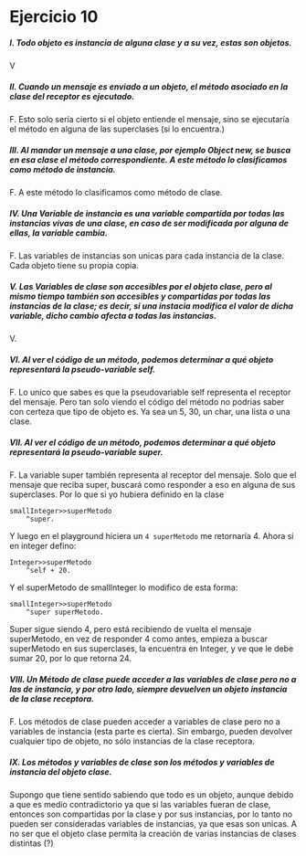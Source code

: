 # Ejercicio 10

##### I. Todo objeto es instancia de alguna clase y a su vez, estas son objetos.  

V

##### II. Cuando un mensaje es enviado a un objeto, el método asociado en la clase del receptor es ejecutado.  

F. Esto solo sería cierto si el objeto entiende el mensaje, sino se ejecutaría el método en alguna de las superclases (si lo encuentra.)

##### III. Al mandar un mensaje a una clase, por ejemplo Object new, se busca en esa clase el método correspondiente. A este método lo clasificamos como método de instancia.  

F. A este método lo clasificamos como método de clase.

##### IV. Una Variable de instancia es una variable compartida por todas las instancias vivas de una clase, en caso de ser modificada por alguna de ellas, la variable cambia.  

F. Las variables de instancias son unicas para cada instancia de la clase. Cada objeto tiene su propia copia.

##### V. Las Variables de clase son accesibles por el objeto clase, pero al mismo tiempo también son accesibles y compartidas por todas las instancias de la clase; es decir, si una instacia modifica el valor de dicha variable, dicho cambio afecta a todas las instancias.  

V.

##### VI. Al ver el código de un método, podemos determinar a qué objeto representará la pseudo-variable self.  

F. Lo unico que sabes es que la pseudovariable self representa el receptor del mensaje. Pero tan solo viendo el código del método no podrias saber con certeza que tipo de objeto es. Ya sea un 5, 30, un char, una lista o una clase.

##### VII. Al ver el código de un método, podemos determinar a qué objeto representará la pseudo-variable super.  

F. La variable super también representa al receptor del mensaje. Solo que el mensaje que reciba super, buscará como responder a eso en alguna de sus superclases. Por lo que si yo hubiera definido en la clase 

```smalltalk
smallInteger>>superMetodo
    ^super.
```

Y luego en el playground hiciera un `4 superMetodo` me retornaría 4. Ahora si en integer defino:

```smalltalk
Integer>>superMetodo
    ^self + 20.
```

Y el superMetodo de smallInteger lo modifico de esta forma:

```smalltalk
smallInteger>>superMetodo
    ^super superMetodo.
```

Super sigue siendo 4, pero está recibiendo de vuelta el mensaje superMetodo, en vez de responder 4 como antes, empieza a buscar superMetodo en sus superclases, la encuentra en Integer, y ve que le debe sumar 20, por lo que retorna 24.

##### VIII. Un Método de clase puede acceder a las variables de clase pero no a las de instancia, y por otro lado, siempre devuelven un objeto instancia de la clase receptora.  

F. Los métodos de clase pueden acceder a variables de clase pero no a variables de instancia (esta parte es cierta). Sin embargo, pueden devolver cualquier tipo de objeto, no sólo instancias de la clase receptora.

##### IX. Los métodos y variables de clase son los métodos y variables de instancia del objeto clase.

Supongo que tiene sentido sabiendo que todo es un objeto, aunque debido a que es medio contradictorio ya que si las variables fueran de clase, entonces son compartidas por la clase y por sus instancias, por lo tanto no pueden ser consideradas variables de instancias, ya que esas son unicas. A no ser que el objeto clase permita la creación de varias instancias de clases distintas (?)